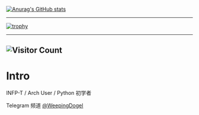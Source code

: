[![Anurag's GitHub stats](https://github-readme-stats.vercel.app/api?username=weepingdogel&show_icons=true)](https://github.com/anuraghazra/github-readme-stats)

---

[![trophy](https://github-profile-trophy.vercel.app/?username=weepingdogel)](https://github.com/ryo-ma/github-profile-trophy)

---
![Visitor Count](https://profile-counter.glitch.me/weepingdogel/count.svg)
---

# Intro

INFP-T / Arch User / Python 初学者 

Telegram 频道 [@WeepingDogel](https://t.me/WeepingDogel)
